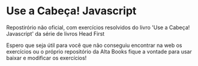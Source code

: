 # Use a Cabeça! Javascript

Repostirório não oficial, com exercícios resolvidos do livro 'Use a Cabeça! Javascript' da série de livros Head First

Espero que seja útil para você que não conseguiu encontrar na web os exercícios ou o próprio repositório da Alta Books fique a vontade
para usar baixar e modificar os exercícios!
